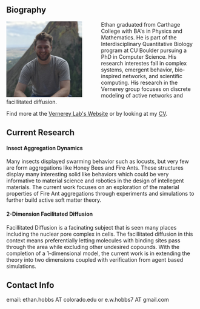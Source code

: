 ## Biography

<img style="float: left; padding-right: 50px;" src="IMG_3364 3.jpg" width="200" height="200">
Ethan graduated from Carthage College with BA's in Physics and Mathematics. He is part of the Interdisciplinary Quantitative Biology program at CU Boulder pursuing a PhD in Computer Science. His research interestes fall in complex systems, emergent behavior, bio-inspired networks, and scientific computing. His research in the Vernerey group focuses on discrete modeling of active networks and facillitated diffusion.

Find more at the [Vernerey Lab's Website](https://www.colorado.edu/lab/vernerey/) or by looking at my [CV](https://github.com/ethan-hobbs/ethan-hobbs.github.io/blob/master/_includes/CV_EH.pdf). 

## Current Research

#### Insect Aggregation Dynamics
Many insects displayed swarming behavior such as locusts, but very few are form aggregations like Honey Bees and Fire Ants. These structures display many interesting solid like behaviors which could be very informative to material science and robotics in the design of intellegent materials. The current work focuses on an exploration of the material properties of Fire Ant aggregations through experiments and simulations to further build active soft matter theory. 

#### 2-Dimension Facilitated Diffusion
Facillitated Diffusion is a facinating subject that is seen many places including the nuclear pore complex in cells. The facillitated diffusion in this context means preferentially letting molecules with binding sites pass through the area while excluding other undesired copounds. With the completion of a 1-dimensional model, the current work is in extending the theory into two dimensions coupled with verification from agent based simulations.

## Contact Info
email: ethan.hobbs AT colorado.edu or e.w.hobbs7 AT gmail.com

